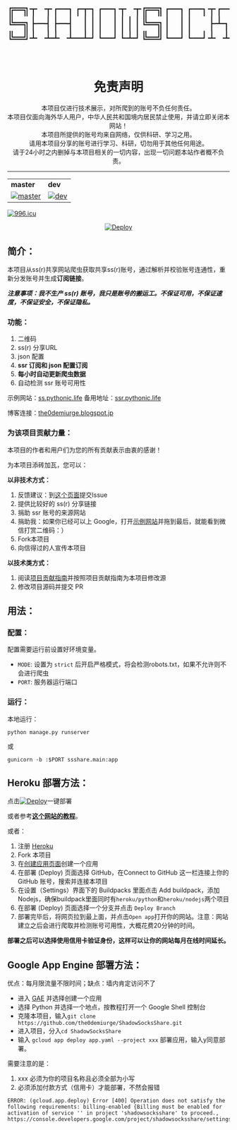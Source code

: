 <h1 align="center">
    <pre>
╔═╗┬ ┬┌─┐┌┬┐┌─┐┬ ┬╔═╗┌─┐┌─┐┬┌─┌─┐
╚═╗├─┤├─┤ │││ ││││╚═╗│ ││  ├┴┐└─┐
╚═╝┴ ┴┴ ┴─┴┘└─┘└┴┘╚═╝└─┘└─┘┴ ┴└─┘
    </pre>
</h1>

<h1 align="center"> 免责声明 </h1>

<p align="center">
本项目仅进行技术展示，对所爬到的账号不负任何责任。
<br>
本项目仅面向海外华人用户，中华人民共和国境内居民禁止使用，并请立即关闭本网站！
<br>
本项目所提供的账号均来自网络，仅供科研、学习之用。
<br>
请用本项目分享的账号进行学习、科研，切勿用于其他任何用途。
<br>
请于24小时之内删掉与本项目相关的一切内容，出现一切问题本站作者概不负责。
</p>
<hr>

<center>
    <table>
        <tr>
            <td><strong>master</strong></td>
            <td><strong>dev</strong></td>
        </tr>
        <tr>
            <td><a href="https://travis-ci.org/the0demiurge/ShadowSocksShare"><img src="https://travis-ci.org/the0demiurge/ShadowSocksShare.svg?branch=master" alt="master"></a></td>
            <td> <a href="https://travis-ci.org/the0demiurge/ShadowSocksShare"><img src="https://travis-ci.org/the0demiurge/ShadowSocksShare.svg?branch=dev" alt="dev"></a></td></tr>
    </table>
</center>

<a href="https://996.icu"><img src="https://img.shields.io/badge/link-996.icu-red.svg" alt="996.icu" /></a>


<center><a href="https://heroku.com/deploy?template=https://github.com/the0demiurge/ShadowSocksShare/tree/master"><img src="https://www.herokucdn.com/deploy/button.svg" alt="Deploy"></a></center>

## 简介：

本项目从ss(r)共享网站爬虫获取共享ss(r)账号，通过解析并校验账号连通性，重新分发账号并生成**订阅链接**。

***注意事项：我不生产 ss(r) 账号，我只是账号的搬运工。不保证可用，不保证速度，不保证安全，不保证隐私。***

### 功能：

1. 二维码
2. ss(r) 分享URL
3. json 配置
4. **ssr 订阅和 json 配置订阅**
5. **每小时自动更新爬虫数据**
6. 自动检测 ssr 账号可用性

示例网站：[ss.pythonic.life](http://ss.pythonic.life)
备用地址：[ssr.pythonic.life](http://ssr.pythonic.life)

博客连接：[the0demiurge.blogspot.jp](https://the0demiurge.blogspot.jp/2017/07/shadowsocks.html)

### 为该项目贡献力量：

本项目的作者和用户们为您的所有贡献表示由衷的感谢！

为本项目添砖加瓦，您可以：

**以非技术方式：**

1. 反馈建议：到[这个页面](https://github.com/the0demiurge/ShadowSocksShare/issues)提交Issue
2. 提供比较好的 ss(r) 分享链接
3. 捐助 ssr 账号的来源网站
4. 捐助我：如果你已经可以上 Google，打开[示例网站](http://ss.pythonic.life)并拖到最后，就能看到微信打赏二维码：）
5. Fork本项目
6. 向信得过的人宣传本项目

**以技术类方式：**

1. 阅读[项目贡献指南](https://github.com/the0demiurge/ShadowSocksShare/wiki)并按照项目贡献指南为本项目修改源
2. 修改项目源码并提交 PR

## 用法：

### 配置：

配置需要运行前设置好环境变量。

- `MODE`: 设置为 `strict` 后开启严格模式，将会检测robots.txt，如果不允许则不会进行爬虫
- `PORT`: 服务器运行端口

### 运行：

本地运行：

`python manage.py runserver`

或

`gunicorn -b :$PORT ssshare.main:app`

## Heroku 部署方法：


点击[![Deploy](https://www.herokucdn.com/deploy/button.svg)](https://heroku.com/deploy?template=https://github.com/the0demiurge/ShadowSocksShare-OpenShift/tree/master)一键部署

或者参考[**这个网站的教程**](https://hoochanlon.github.io/fq-book/#/web/heroku-deploy)。

或者：

1. 注册 [Heroku](https://heroku.com)
2. Fork 本项目
3. 在[创建应用页面](https://dashboard.heroku.com/new-app)创建一个应用
4. 在部署 (Deploy) 页面选择 GitHub，在Connect to GitHub 这一栏连接上你的 GitHub 账号，搜索并连接本项目
5. 在设置（Settings）界面下的 Buildpacks 里面点击 Add buildpack，添加Nodejs，确保buildpack里面同时有`heroku/python`和`heroku/nodejs`两个项目
6. 在部署 (Deploy) 页面选择一个分支并点击 `Deploy Branch`
7. 部署完毕后，将网页拉到最上面，并点击`Open app`打开你的网站。注意：网站建立之后会进行爬取并检测账号可用性，大概花费20分钟的时间。

**部署之后可以选择使用信用卡验证身份，这样可以让你的网站每月在线时间延长。**

## Google App Engine 部署方法：
优点：每月限流量不限时间；缺点：墙内肯定访问不了

- 进入 [GAE](https://console.cloud.google.com/appengine) 并选择创建一个应用
- 选择 Python 并选择一个地点，按教程打开一个 Google Shell 控制台
- 克隆本项目，输入`git clone https://github.com/the0demiurge/ShadowSocksShare.git`
- 进入项目，分入`cd ShadowSocksShare`
- 输入 `gcloud app deploy app.yaml --project xxx` 部署应用，输入y同意部署。

需要注意的是：

1. xxx 必须为你的项目名称且必须全部为小写
2. 必须添加付款方式（信用卡）才能部署，不然会报错

```
ERROR: (gcloud.app.deploy) Error [400] Operation does not satisfy the following requirements: billing-enabled {Billing must be enabled for activation of service '' in project 'shadowsocksshare' to proceed., https://console.developers.google.com/project/shadowsocksshare/settings}
```
